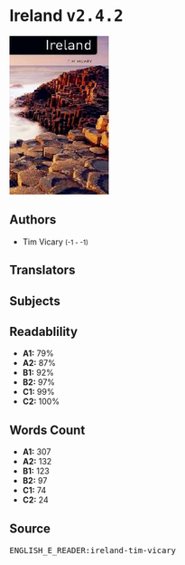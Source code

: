 # Ireland <kbd>v2.4.2</kbd>

![](./cover.medium.jpg "")

## Authors


 - Tim Vicary <small>(-1 - -1)</small>

## Translators



## Subjects



## Readablility


 - **A1:** 79%
 - **A2:** 87%
 - **B1:** 92%
 - **B2:** 97%
 - **C1:** 99%
 - **C2:** 100%

## Words Count


 - **A1:** 307
 - **A2:** 132
 - **B1:** 123
 - **B2:** 97
 - **C1:** 74
 - **C2:** 24

## Source


<kbd>ENGLISH_E_READER:ireland-tim-vicary</kbd>
